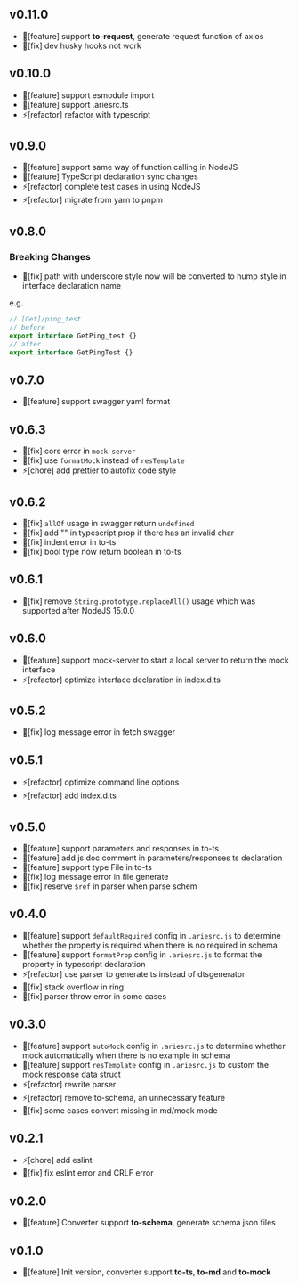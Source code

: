 ## v0.11.0
- 🌟[feature] support **to-request**, generate request function of axios
- 🐞[fix] dev husky hooks not work

## v0.10.0
- 🌟[feature] support esmodule import
- 🌟[feature] support .ariesrc.ts
- ⚡[refactor] refactor with typescript

## v0.9.0
- 🌟[feature] support same way of function calling in NodeJS
- 🌟[feature] TypeScript declaration sync changes
- ⚡[refactor] complete test cases in using NodeJS
- ⚡[refactor] migrate from yarn to pnpm

## v0.8.0
### Breaking Changes
- 🐞[fix] path with underscore style now will be converted to hump style in interface declaration name

e.g.
```javascript
// [Get]/ping_test
// before
export interface GetPing_test {}
// after
export interface GetPingTest {}
```

## v0.7.0
- 🌟[feature] support swagger yaml format

## v0.6.3
- 🐞[fix] cors error in `mock-server`
- 🐞[fix] use `formatMock` instead of `resTemplate`
- ⚡[chore] add prettier to autofix code style

## v0.6.2
- 🐞[fix] `allOf` usage in swagger return `undefined`
- 🐞[fix] add "" in typescript prop if there has an invalid char
- 🐞[fix] indent error in to-ts
- 🐞[fix] bool type now return boolean in to-ts

## v0.6.1
- 🐞[fix] remove `String.prototype.replaceAll()` usage which was supported after NodeJS 15.0.0

## v0.6.0
- 🌟[feature] support mock-server to start a local server to return the mock interface
- ⚡[refactor] optimize interface declaration in index.d.ts

## v0.5.2
- 🐞[fix] log message error in fetch swagger

## v0.5.1
- ⚡[refactor] optimize command line options
- ⚡[refactor] add index.d.ts

## v0.5.0
- 🌟[feature] support parameters and responses in to-ts
- 🌟[feature] add js doc comment in parameters/responses ts declaration
- 🌟[feature] support type File in to-ts 
- 🐞[fix] log message error in file generate
- 🐞[fix] reserve `$ref` in parser when parse schem

## v0.4.0
- 🌟[feature] support `defaultRequired` config in `.ariesrc.js` to determine whether the property is required when there is no required in schema
- 🌟[feature] support `formatProp` config in `.ariesrc.js` to format the property in typescript declaration
- ⚡[refactor] use parser to generate ts instead of dtsgenerator
- 🐞[fix] stack overflow in ring
- 🐞[fix] parser throw error in some cases

## v0.3.0
- 🌟[feature] support `autoMock` config in `.ariesrc.js` to determine whether mock automatically when there is no example in schema
- 🌟[feature] support `resTemplate` config in `.ariesrc.js` to custom the mock response data struct
- ⚡[refactor] rewrite parser 
- ⚡[refactor] remove to-schema, an unnecessary feature
- 🐞[fix] some cases convert missing in md/mock mode

## v0.2.1
- ⚡[chore] add eslint
- 🐞[fix] fix eslint error and CRLF error

## v0.2.0
- 🌟[feature] Converter support **to-schema**, generate schema json files

## v0.1.0
- 🌟[feature] Init version, converter support **to-ts**, **to-md** and **to-mock**